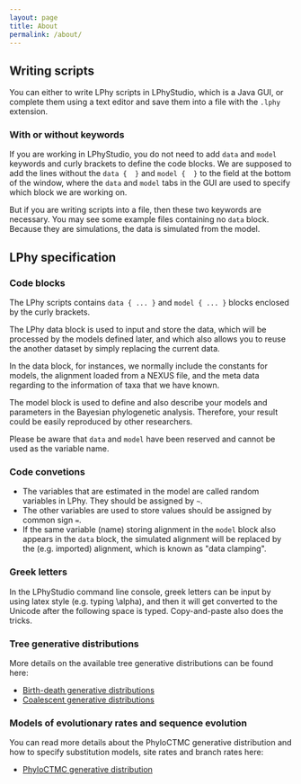 ```yaml
---
layout: page
title: About
permalink: /about/
---
```


## Writing scripts

You can either to write LPhy scripts in LPhyStudio, which is a Java GUI,
or complete them using a text editor and save them into a file with the `.lphy` extension.   

### With or without keywords

If you are working in LPhyStudio, you do not need to add `data` and `model` keywords 
and curly brackets to define the code blocks.
We are supposed to add the lines without the `data {  }` and `model {  }` to the field at the bottom of the window,
where the `data` and `model` tabs in the GUI are used to specify which block we are working on.

But if you are writing scripts into a file, then these two keywords are necessary.
You may see some example files containing no `data` block. 
Because they are simulations, the data is simulated from the model.


## LPhy specification

### Code blocks

The LPhy scripts contains `data { ... }` and `model { ... }` blocks enclosed by the curly brackets.

The LPhy data block is used to input and store the data, 
which will be processed by the models defined later, 
and which also allows you to reuse the another dataset 
by simply replacing the current data. 

In the data block, for instances, we normally include the constants for models, 
the alignment loaded from a NEXUS file, 
and the meta data regarding to the information of taxa that we have known.

The model block is used to define and also describe your models and parameters
in the Bayesian phylogenetic analysis.
Therefore, your result could be easily reproduced by other researchers. 

Please be aware that `data` and `model` have been reserved and cannot be used as the variable name.


### Code convetions

- The variables that are estimated in the model are called random variables in LPhy. 
They should be assigned by `~`.
- The other variables are used to store values should be assigned by common sign `=`.
- If the same variable (name) storing alignment in the `model` block 
also appears in the `data` block, the simulated alignment will be replaced by 
the (e.g. imported) alignment, which is known as "data clamping".


### Greek letters

In the LPhyStudio command line console, greek letters can be input by using latex style (e.g. typing \alpha), 
and then it will get converted to the Unicode after the following space is typed.
Copy-and-paste also does the tricks.


### Tree generative distributions

More details on the available tree generative distributions can be found here: 

* [Birth-death generative distributions](https://github.com/LinguaPhylo/linguaPhylo/blob/master/doc/lphy/evolution/birthdeath.md)
* [Coalescent generative distributions](https://github.com/LinguaPhylo/linguaPhylo/blob/master/doc/lphy/evolution/coalescent.md)

### Models of evolutionary rates and sequence evolution

You can read more details about the PhyloCTMC generative distribution and how to specify substitution models, 
site rates and branch rates here:

* [PhyloCTMC generative distribution](https://github.com/LinguaPhylo/linguaPhylo/blob/master/doc/lphy/evolution/likelihood.md)
